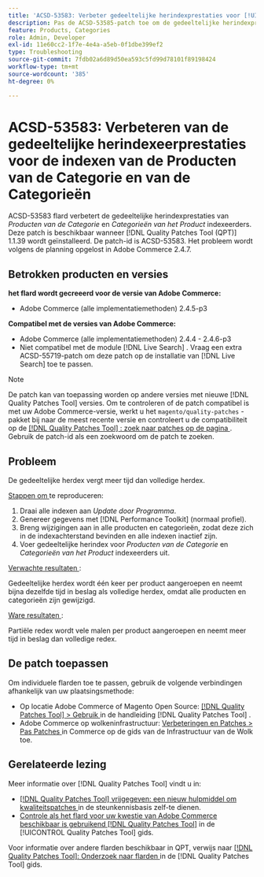 ```yaml
---
title: 'ACSD-53583: Verbeter gedeeltelijke herindexprestaties voor [!UICONTROL Category Products] en [!UICONTROL Product Categories] indexeerders'
description: Pas de ACSD-53585-patch toe om de gedeeltelijke herindexprestaties voor de indexen van de Categorieën van Producten en van de Categorieën te verbeteren.
feature: Products, Categories
role: Admin, Developer
exl-id: 11e60cc2-1f7e-4e4a-a5eb-0f1dbe399ef2
type: Troubleshooting
source-git-commit: 7fdb02a6d89d50ea593c5fd99d78101f89198424
workflow-type: tm+mt
source-wordcount: '385'
ht-degree: 0%

---
```


# ACSD-53583: Verbeteren van de gedeeltelijke herindexeerprestaties voor de indexen van de Producten van de Categorie en van de Categorieën

ACSD-53583 flard verbetert de gedeeltelijke herindexprestaties van *Producten van de Categorie* en *Categorieën van het Product* indexeerders. Deze patch is beschikbaar wanneer [!DNL Quality Patches Tool (QPT)] 1.1.39 wordt geïnstalleerd. De patch-id is ACSD-53583. Het probleem wordt volgens de planning opgelost in Adobe Commerce 2.4.7.

## Betrokken producten en versies

**het flard wordt gecreeerd voor de versie van Adobe Commerce:**

* Adobe Commerce (alle implementatiemethoden) 2.4.5-p3

**Compatibel met de versies van Adobe Commerce:**

* Adobe Commerce (alle implementatiemethoden) 2.4.4 - 2.4.6-p3
* Niet compatibel met de module [!DNL Live Search] . Vraag een extra ACSD-55719-patch om deze patch op de installatie van [!DNL Live Search] toe te passen.

>[!NOTE]
>
>De patch kan van toepassing worden op andere versies met nieuwe [!DNL Quality Patches Tool] versies. Om te controleren of de patch compatibel is met uw Adobe Commerce-versie, werkt u het `magento/quality-patches` -pakket bij naar de meest recente versie en controleert u de compatibiliteit op de [[!DNL Quality Patches Tool] : zoek naar patches op de pagina ](https://experienceleague.adobe.com/tools/commerce-quality-patches/index.html) . Gebruik de patch-id als een zoekwoord om de patch te zoeken.

## Probleem

De gedeeltelijke herdex vergt meer tijd dan volledige herdex.

<u> Stappen om </u> te reproduceren:

1. Draai alle indexen aan *Update door Programma*.
1. Genereer gegevens met [!DNL Performance Toolkit] (normaal profiel).
1. Breng wijzigingen aan in alle producten en categorieën, zodat deze zich in de indexachterstand bevinden en alle indexen inactief zijn.
1. Voer gedeeltelijke herindex voor *Producten van de Categorie* en *Categorieën van het Product* indexeerders uit.

<u> Verwachte resultaten </u>:

Gedeeltelijke herdex wordt één keer per product aangeroepen en neemt bijna dezelfde tijd in beslag als volledige herdex, omdat alle producten en categorieën zijn gewijzigd.

<u> Ware resultaten </u>:

Partiële redex wordt vele malen per product aangeroepen en neemt meer tijd in beslag dan volledige redex.

## De patch toepassen

Om individuele flarden toe te passen, gebruik de volgende verbindingen afhankelijk van uw plaatsingsmethode:

* Op locatie Adobe Commerce of Magento Open Source: [[!DNL Quality Patches Tool] > Gebruik ](/help/tools/quality-patches-tool/usage.md) in de handleiding [!DNL Quality Patches Tool] .
* Adobe Commerce op wolkeninfrastructuur: [ Verbeteringen en Patches > Pas Patches ](https://experienceleague.adobe.com/docs/commerce-cloud-service/user-guide/develop/upgrade/apply-patches.html) in Commerce op de gids van de Infrastructuur van de Wolk toe.

## Gerelateerde lezing

Meer informatie over [!DNL Quality Patches Tool] vindt u in:

* [[!DNL Quality Patches Tool]  vrijgegeven: een nieuw hulpmiddel om kwaliteitspatches ](https://experienceleague.adobe.com/en/docs/commerce-operations/tools/quality-patches-tool/quality-patches-tool-to-self-serve-quality-patches) in de steunkennisbasis zelf-te dienen.
* [ Controle als het flard voor uw kwestie van Adobe Commerce beschikbaar is gebruikend  [!DNL Quality Patches Tool]](/help/tools/quality-patches-tool/patches-available-in-qpt/check-patch-for-magento-issue-with-magento-quality-patches.md) in de [!UICONTROL Quality Patches Tool] gids.


Voor informatie over andere flarden beschikbaar in QPT, verwijs naar [[!DNL Quality Patches Tool]: Onderzoek naar flarden ](https://experienceleague.adobe.com/tools/commerce-quality-patches/index.html) in de [!DNL Quality Patches Tool] gids.
